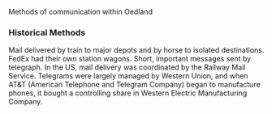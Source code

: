 Methods of communication within Oedland

### Historical Methods
Mail delivered by train to major depots and by horse to isolated destinations. FedEx had their own station wagons. 
Short, important messages sent by telegraph.
In the US, mail delivery was coordinated by the Railway Mail Service. Telegrams were largely managed by Western Union, and when AT&T (American Telephone and Telegram Company) began to manufacture phones, it bought a controlling share in Western Electric Manufacturing Company. 